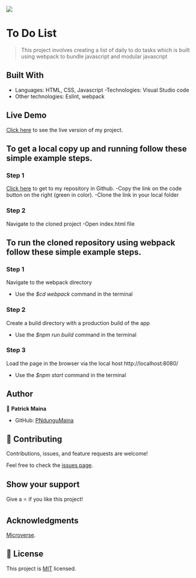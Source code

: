 ![](https://img.shields.io/badge/Microverse-blueviolet)

# To Do List

> This project involves creating a list of daily to do tasks which is built using webpack to bundle javascript and modular javascript

## Built With

- Languages: HTML, CSS, Javascript
-Technologies: Visual Studio code
- Other technologies: Eslint, webpack

## Live Demo
[Click here](https://pndungumaina.github.io/To-do-list-project/) to see the live version of my project.

## To get a local copy up and running follow these simple example steps.

### Step 1

[Click here](https://github.com/PNdunguMaina/To-do-list-project.git) to get to my repository in Github. 
-Copy the link on the code button on the right (green in color). 
-Clone the link in your local folder

### Step 2

Navigate to the cloned project -Open index.html file

## To run the cloned repository using webpack follow these simple example steps.

### Step 1

Navigate to the webpack directory
- Use the _$cd webpack_ command in the terminal

### Step 2

Create a build directory with a production build of the app
- Use the _$npm run build_ command in the terminal

### Step 3

Load the page in the browser via the local host http://localhost:8080/
- Use the _$npm start_ command in the terminal

## Author

👤 **Patrick Maina**

- GitHub: [PNdunguMaina](https://github.com/PNdunguMaina)

## 🤝 Contributing

Contributions, issues, and feature requests are welcome!

Feel free to check the [issues page](../../issues/).

## Show your support

Give a ⭐️ if you like this project!

## Acknowledgments

[Microverse](https://www.microverse.org/).

## 📝 License

This project is [MIT](./MIT.md) licensed.
